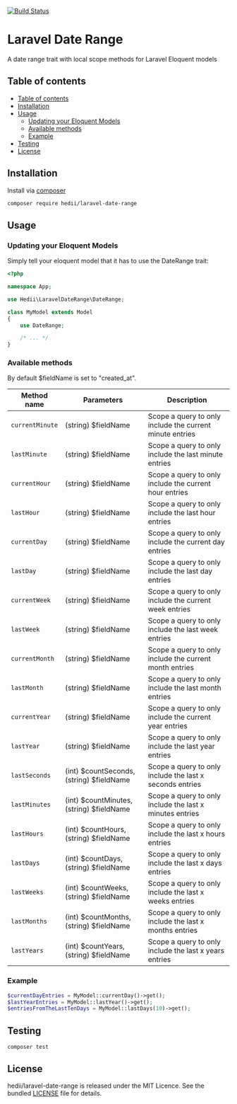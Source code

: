 [![Build Status](https://travis-ci.org/hedii/laravel-date-range.svg?branch=master)](https://travis-ci.org/hedii/laravel-date-range)

# Laravel Date Range

A date range trait with local scope methods for Laravel Eloquent models

## Table of contents

- [Table of contents](#table-of-contents)
- [Installation](#installation)
- [Usage](#usage)
  - [Updating your Eloquent Models](#updating-your-eloquent-models)
  - [Available methods](#available-methods)
  - [Example](#example)
- [Testing](#testing)
- [License](#license)

## Installation

Install via [composer](https://getcomposer.org/doc/00-intro.md)
```sh
composer require hedii/laravel-date-range
```

## Usage

### Updating your Eloquent Models

Simply tell your eloquent model that it has to use the DateRange trait:

```php
<?php

namespace App;

use Hedii\LaravelDateRange\DateRange;

class MyModel extends Model
{
    use DateRange;

    /* ... */
}
```

### Available methods

By default $fieldName is set to "created_at".

| Method name    | Parameters                                | Description                                              |
| -------------- | ----------------------------------------- | -------------------------------------------------------- |
| `currentMinute` | (string) $fieldName                      | Scope a query to only include the current minute entries |
| `lastMinute`    | (string) $fieldName                      | Scope a query to only include the last minute entries    |
| `currentHour`   | (string) $fieldName                      | Scope a query to only include the current hour entries   |
| `lastHour`      | (string) $fieldName                      | Scope a query to only include the last hour entries      |
| `currentDay`    | (string) $fieldName                      | Scope a query to only include the current day entries    |
| `lastDay`       | (string) $fieldName                      | Scope a query to only include the last day entries       |
| `currentWeek`   | (string) $fieldName                      | Scope a query to only include the current week entries   |
| `lastWeek`      | (string) $fieldName                      | Scope a query to only include the last week entries      |
| `currentMonth`  | (string) $fieldName                      | Scope a query to only include the current month entries  |
| `lastMonth`     | (string) $fieldName                      | Scope a query to only include the last month entries     |
| `currentYear`   | (string) $fieldName                      | Scope a query to only include the current year entries   |
| `lastYear`      | (string) $fieldName                      | Scope a query to only include the last year entries      |
| `lastSeconds`   | (int) $countSeconds, (string) $fieldName | Scope a query to only include the last x seconds entries |
| `lastMinutes`   | (int) $countMinutes, (string) $fieldName | Scope a query to only include the last x minutes entries |
| `lastHours`     | (int) $countHours, (string) $fieldName   | Scope a query to only include the last x hours entries   |
| `lastDays`      | (int) $countDays, (string) $fieldName    | Scope a query to only include the last x days entries    |
| `lastWeeks`     | (int) $countWeeks, (string) $fieldName   | Scope a query to only include the last x weeks entries   |
| `lastMonths`    | (int) $countMonths, (string) $fieldName  | Scope a query to only include the last x months entries  |
| `lastYears`     | (int) $countYears, (string) $fieldName   | Scope a query to only include the last x years entries   |

### Example

```php
$currentDayEntries = MyModel::currentDay()->get();
$lastYearEntries = MyModel::lastYear()->get();
$entriesFromTheLastTenDays = MyModel::lastDays(10)->get();
```

## Testing

```
composer test
```

## License

hedii/laravel-date-range is released under the MIT Licence. See the bundled [LICENSE](https://github.com/hedii/laravel-date-range/blob/master/LICENSE.md) file for details.
